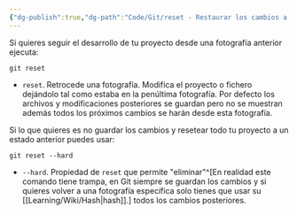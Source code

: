```yaml
---
{"dg-publish":true,"dg-path":"Code/Git/reset - Restaurar los cambios a una fotografía anterior en  Git.md","permalink":"/code/git/reset-restaurar-los-cambios-a-una-fotografia-anterior-en-git/","created":"2024-03-27T16:18","updated":"2024-08-03T01:32"}
---
```



Si quieres seguir el desarrollo de tu proyecto desde una fotografía anterior ejecuta:
```shell
git reset
```
- `reset`. Retrocede una fotografía. Modifica el proyecto o fichero dejándolo tal como estaba en la penúltima fotografía. Por defecto los archivos y modificaciones posteriores se guardan pero no se muestran además todos los próximos cambios se harán desde esta fotografía.

Si lo que quieres es no guardar los cambios y resetear todo tu proyecto a un estado anterior puedes usar:
```shell
git reset --hard
```
- `--hard`. Propiedad de `reset` que permite "eliminar"^[En realidad este comando tiene trampa, en Git siempre se guardan los cambios y si quieres volver a una fotografía específica solo tienes que usar su [[Learning/Wiki/Hash\|hash]].] todos los cambios posteriores.